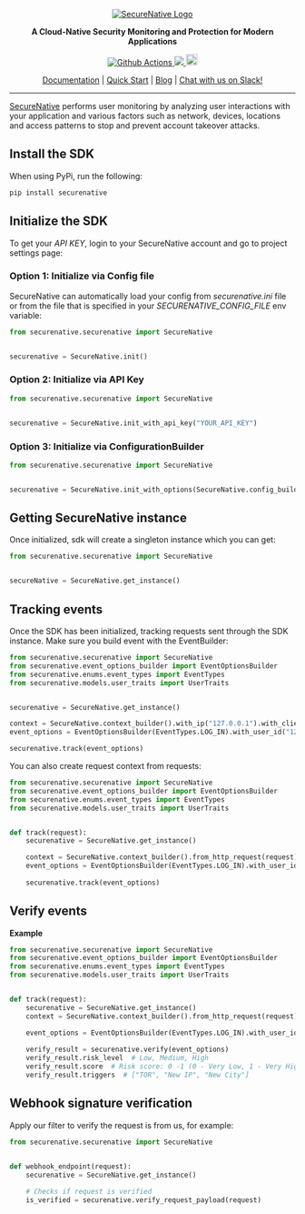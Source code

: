 <p align="center">
  <a href="https://www.securenative.com"><img src="https://user-images.githubusercontent.com/45174009/77826512-f023ed80-7120-11ea-80e0-58aacde0a84e.png" alt="SecureNative Logo"/></a>
</p>

<p align="center">
  <b>A Cloud-Native Security Monitoring and Protection for Modern Applications</b>
</p>
<p align="center">
  <a href="https://github.com/securenative/securenative-python">
    <img alt="Github Actions" src="https://github.com/securenative/securenative-python/workflows/CI/badge.svg">
  </a>
  <a href="https://codecov.io/gh/securenative/securenative-python">
    <img src="https://codecov.io/gh/securenative/securenative-python/branch/master/graph/badge.svg" />
  </a>
  <a href="https://pypi.org/project/securenative/">
    <img src="https://img.shields.io/pypi/pyversions/securenative" alt="python version" height="20">
  </a>
</p>
<p align="center">
  <a href="https://docs.securenative.com">Documentation</a> |
  <a href="https://docs.securenative.com/quick-start">Quick Start</a> |
  <a href="https://blog.securenative.com">Blog</a> |
  <a href="">Chat with us on Slack!</a>
</p>
<hr/>


[SecureNative](https://www.securenative.com/) performs user monitoring by analyzing user interactions with your application and various factors such as network, devices, locations and access patterns to stop and prevent account takeover attacks.


## Install the SDK

When using PyPi, run the following:
```bash
pip install securenative
```

## Initialize the SDK

To get your *API KEY*, login to your SecureNative account and go to project settings page:

### Option 1: Initialize via Config file
SecureNative can automatically load your config from *securenative.ini* file or from the file that is specified in your *SECURENATIVE_CONFIG_FILE* env variable:

```python
from securenative.securenative import SecureNative


securenative = SecureNative.init()
```
### Option 2: Initialize via API Key

```python
from securenative.securenative import SecureNative


securenative = SecureNative.init_with_api_key("YOUR_API_KEY")
```

### Option 3: Initialize via ConfigurationBuilder
```python
from securenative.securenative import SecureNative


securenative = SecureNative.init_with_options(SecureNative.config_builder().with_api_key("API_KEY").with_max_events(10).with_log_level("ERROR").build())
```

## Getting SecureNative instance
Once initialized, sdk will create a singleton instance which you can get: 
```python
from securenative.securenative import SecureNative


secureNative = SecureNative.get_instance()
```

## Tracking events

Once the SDK has been initialized, tracking requests sent through the SDK
instance. Make sure you build event with the EventBuilder:

 ```python
from securenative.securenative import SecureNative
from securenative.event_options_builder import EventOptionsBuilder
from securenative.enums.event_types import EventTypes
from securenative.models.user_traits import UserTraits


securenative = SecureNative.get_instance()

context = SecureNative.context_builder().with_ip("127.0.0.1").with_client_token("SECURED_CLIENT_TOKEN").with_headers({"user-agent", "Mozilla/5.0 (iPad; U; CPU OS 3_2_1 like Mac OS X; en-us) AppleWebKit/531.21.10 (KHTML, like Gecko) Mobile/7B405"}).build()
event_options = EventOptionsBuilder(EventTypes.LOG_IN).with_user_id("1234").with_user_traits(UserTraits("Your Name", "name@gmail.com", "+1234567890")).with_context(context).with_properties({"prop1": "CUSTOM_PARAM_VALUE", "prop2": True, "prop3": 3}).build()

securenative.track(event_options)
 ```

You can also create request context from requests:

```python
from securenative.securenative import SecureNative
from securenative.event_options_builder import EventOptionsBuilder
from securenative.enums.event_types import EventTypes
from securenative.models.user_traits import UserTraits


def track(request):
    securenative = SecureNative.get_instance()

    context = SecureNative.context_builder().from_http_request(request).build()
    event_options = EventOptionsBuilder(EventTypes.LOG_IN).with_user_id("1234").with_user_traits(UserTraits("Your Name", "name@gmail.com", "+1234567890")).with_context(context).with_properties({"prop1": "CUSTOM_PARAM_VALUE", "prop2": True, "prop3": 3}).build()
    
    securenative.track(event_options)
```

## Verify events

**Example**

```python
from securenative.securenative import SecureNative
from securenative.event_options_builder import EventOptionsBuilder
from securenative.enums.event_types import EventTypes
from securenative.models.user_traits import UserTraits


def track(request):
    securenative = SecureNative.get_instance()
    context = SecureNative.context_builder().from_http_request(request).build()

    event_options = EventOptionsBuilder(EventTypes.LOG_IN).with_user_id("1234").with_user_traits(UserTraits("Your Name", "name@gmail.com", "+1234567890")).with_context(context).with_properties({"prop1": "CUSTOM_PARAM_VALUE", "prop2": True, "prop3": 3}).build()
    
    verify_result = securenative.verify(event_options)
    verify_result.risk_level  # Low, Medium, High
    verify_result.score  # Risk score: 0 -1 (0 - Very Low, 1 - Very High)
    verify_result.triggers  # ["TOR", "New IP", "New City"]
```

## Webhook signature verification

Apply our filter to verify the request is from us, for example:

```python
from securenative.securenative import SecureNative


def webhook_endpoint(request):
    securenative = SecureNative.get_instance()
    
    # Checks if request is verified
    is_verified = securenative.verify_request_payload(request)
 ```
    
